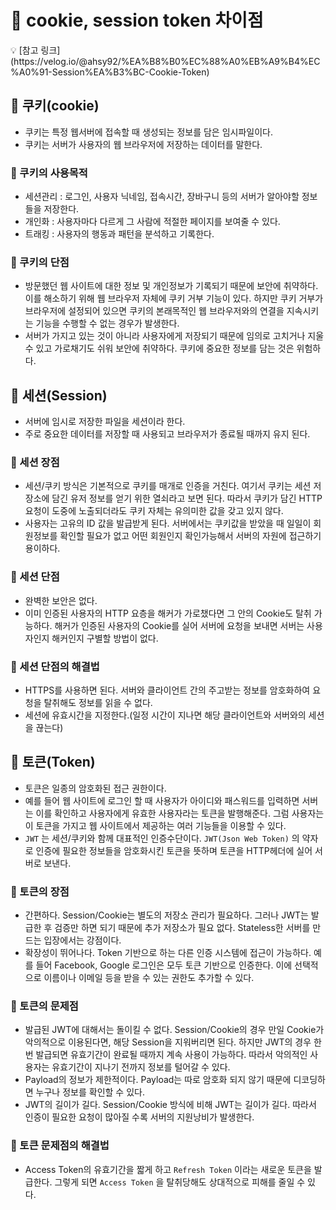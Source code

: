 # 🎯 cookie, session token 차이점

<aside>
💡 [참고 링크](https://velog.io/@ahsy92/%EA%B8%B0%EC%88%A0%EB%A9%B4%EC%A0%91-Session%EA%B3%BC-Cookie-Token)

</aside>

## 🍄 쿠키(cookie)

- 쿠키는 특정 웹서버에 접속할 때 생성되는 정보를 담은 임시파일이다.
- 쿠키는 서버가 사용자의 웹 브라우저에 저장하는 데이터를 말한다.

### 🌻 쿠키의 사용목적

- 세션관리 : 로그인, 사용자 닉네임, 접속시간, 장바구니 등의 서버가 알아야할 정보들을 저장한다.
- 개인화 : 사용자마다 다르게 그 사람에 적절한 페이지를 보여줄 수 있다.
- 트래킹 : 사용자의 행동과 패턴을 분석하고 기록한다.

### 🌻 쿠키의 단점

- 방문했던 웹 사이트에 대한 정보 및 개인정보가 기록되기 때문에 보안에 취약하다. 이를 해소하기 위해 웹 브라우저 자체에 쿠키 거부 기능이 있다. 하지만 쿠키 거부가 브라우저에 설정되어 있으면 쿠키의 본래목적인 웹 브라우저와의 연결을 지속시키는 기능을 수행할 수 없는 경우가 발생한다.
- 서버가 가지고 있는 것이 아니라 사용자에게 저장되기 때문에 임의로 고치거나 지울 수 있고 가로채기도 쉬워 보안에 취약하다. 쿠키에 중요한 정보를 담는 것은 위험하다.

## 🍄 세션(Session)

- 서버에 임시로 저장한 파일을 세션이라 한다.
- 주로 중요한 데이터를 저장할 때 사용되고 브라우저가 종료될 때까지 유지 된다.

### 🌻 세션 장점

- 세션/쿠키 방식은 기본적으로 쿠키를 매개로 인증을 거친다. 여기서 쿠키는 세션 저장소에 담긴 유저 정보를 얻기 위한 열쇠라고 보면 된다. 따라서 쿠키가 담긴 HTTP 요청이 도중에 노출되더라도 쿠키 자체는 유의미한 값을 갖고 있지 않다.
- 사용자는 고유의 ID 값을 발급받게 된다. 서버에서는 쿠키값을 받았을 때 일일이 회원정보를 확인할 필요가 없고 어떤 회원인지 확인가능해서 서버의 자원에 접근하기 용이하다.

### 🌻 세션 단점

- 완벽한 보안은 없다.
- 이미 인증된 사용자의 HTTP 요층을 해커가 가로챘다면 그 안의 Cookie도 탈취 가능하다. 해커가 인증된 사용자의 Cookie를 실어 서버에 요청을 보내면 서버는 사용자인지 해커인지 구별할 방법이 없다.

### 🌻 세션 단점의 해결법

- HTTPS를 사용하면 된다. 서버와 클라이언트 간의 주고받는 정보를 암호화하여 요청을 탈취해도 정보를 읽을 수 없다.
- 세션에 유효시간을 지정한다.(일정 시간이 지나면 해당 클라이언트와 서버와의 세션을 끊는다)

## 🍄 토큰(Token)

- 토큰은 일종의 암호화된 접근 권한이다.
- 예를 들어 웹 사이트에 로그인 할 때 사용자가 아이디와 패스워드를 입력하면 서버는 이를 확인하고 사용자에게 유효한 사용자라는 토큰을 발행해준다. 그럼 사용자는 이 토큰을 가지고 웹 사이트에서 제공하는 여러 기능들을 이용할 수 있다.
- `JWT` 는 세션/쿠키와 함께 대표적인 인증수단이다. `JWT(Json Web Token)` 의 약자로 인증에 필요한 정보들을 암호화시킨 토큰을 뜻하며 토큰을 HTTP헤더에 실어 서버로 보낸다.

### 🌻 토큰의 장점

- 간편하다. Session/Cookie는 별도의 저장소 관리가 필요하다. 그러나 JWT는 발급한 후 검증만 하면 되기 때문에 추가 저장소가 필요 없다. Stateless한 서버를 만드는 입장에서는 강점이다.
- 확장성이 뛰어나다. Token 기반으로 하는 다른 인증 시스템에 접근이 가능하다. 예를 들어 Facebook, Google 로그인은 모두 토큰 기반으로 인증한다. 이에 선택적으로 이름이나 이메일 등을 받을 수 있는 권한도 추가할 수 있다.

### 🌻 토큰의 문제점

- 발급된 JWT에 대해서는 돌이킬 수 없다. Session/Cookie의 경우 만일 Cookie가 악의적으로 이용된다면, 해당 Session을 지워버리면 된다. 하지만 JWT의 경우 한번 발급되면 유효기간이 완료될 때까지 계속 사용이 가능하다. 따라서 악의적인 사용자는 유효기간이 지나기 전까지 정보를 털어갈 수 있다.
- Payload의 정보가 제한적이다. Payload는 따로 암호화 되지 않기 때문에 디코딩하면 누구나 정보를 확인할 수 있다.
- JWT의 길이가 길다. Session/Cookie 방식에 비해 JWT는 길이가 길다. 따라서 인증이 필요한 요청이 많아질 수록 서버의 지원낭비가 발생한다.

### 🌻 토큰 문제점의 해결법

- Access Token의 유효기간을 짧게 하고 `Refresh Token` 이라는 새로운 토큰을 발급한다. 그렇게 되면 `Access Token` 을 탈취당해도 상대적으로 피해를 줄일 수 있다.